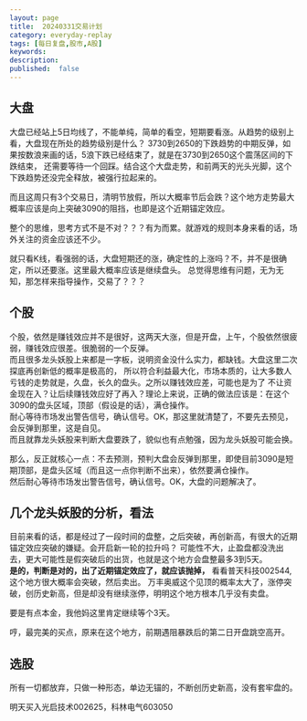 ```yaml
---
layout: page
title:  20240331交易计划
category: everyday-replay
tags: [每日复盘,股市,A股]
keywords:
description:  
published:  false
---
```


## 大盘
大盘已经站上5日均线了，不能单纯，简单的看空，短期要看涨。从趋势的级别上看，大盘现在所处的趋势级别是什么？
3730到2650的下跌趋势的中期反弹，如果按数浪来画的话，5浪下跌已经结束了，就是在3730到2650这个震荡区间的下跌结束，
还需要等待一个回踩。结合这个大盘走势，和前两天的光头光脚，这个下跌趋势还没完全释放，被强行拉起来的。

而且这周只有3个交易日，清明节放假，所以大概率节后会跌？这个地方走势最大概率应该是向上突破3090的阻挡，也即是这个近期锚定效应。

整个的思维，思考方式不是不对？？？有为而累。就游戏的规则本身来看的话，场外关注的资金应该还不少。

就只看K线，看强弱的话，大盘短期还的涨，确定性的上涨吗？不，并不是很确定，所以还要涨。这里最大概率应该是继续盘头。
总觉得思维有问题，无为无知，那怎样来指导操作，交易了？？？
## 个股
个股，依然是赚钱效应并不是很好，这两天大涨，但是开盘，上午，个股依然很疲弱，赚钱效应很差。很脆弱的一个反弹。  
而且很多龙头妖股上来都是一字板，说明资金没什么实力，都缺钱。大盘这里二次探底再创新低的概率是极高的，
所以符合利益最大化，市场本质的，让大多数人亏钱的走势就是，久盘，长久的盘头。之所以赚钱效应差，可能也是为了
不让资金现在入？让后续赚钱效应好了再入？理论上来说，正确的做法应该是：在这个3090的盘头区域，顶部（假设是的话），满仓操作。  
耐心等待市场发出警告信号，确认信号。OK，那这里就清楚了，不要先去预见，会反弹到那里，这是自见。  
而且就靠龙头妖股来判断大盘要跌了，貌似也有点勉强，因为龙头妖股可能会换。

那么，反正就核心一点：不去预测，预判大盘会反弹到那里，即使目前3090是短期顶部，是盘头区域（而且这一点你判断不出来），依然要满仓操作。  
然后耐心等待市场发出警告信号，确认信号。OK，大盘的问题解决了。
## 几个龙头妖股的分析，看法
目前来看的话，都是经过了一段时间的盘整，之后突破，再创新高，有很大的近期锚定效应突破的嫌疑。会开启新一轮的拉升吗？
可能性不大，止盈盘都没洗出去，更大可能性是假突破后的出货，也就是这个地方会盘整最多3到5天。  
**是的，判断是对的，出了近期锚定效应了，就应该抛掉，** 看看普天科技002544,这个地方很大概率会突破，然后卖出。
万丰奥威这个见顶的概率太大了，涨停突破，创历史新高，但是却没有继续涨停，明明这个地方根本几乎没有卖盘。

要是有点本金，我他妈这里肯定继续等个3天。

哼，最完美的买点，原来在这个地方，前期遇阻暴跌后的第二日开盘跳空高开。
## 选股
所有一切都放弃，只做一种形态，单边无锚的，不断创历史新高，没有套牢盘的。

明天买入光启技术002625，科林电气603050
